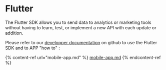 # Flutter

The Flutter SDK allows you to send data to analytics or marketing tools without having to learn, test, or implement a new API with each update or addition.

Please refer to our [developper documentation](https://github.com/CommandersAct/tcserverside-flutter-plugin) on github to use the Flutter SDK and to APP "how to" :&#x20;

{% content-ref url="mobile-app.md" %}
[mobile-app.md](mobile-app.md)
{% endcontent-ref %}
